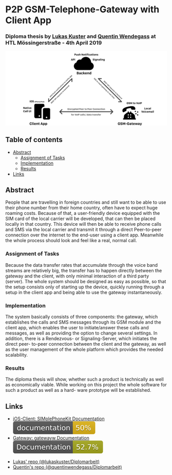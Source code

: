 # P2P GSM-Telephone-Gateway with Client App
### Diploma thesis by [Lukas Kuster](https://github.com/lukaskuster) and [Quentin Wendegass](https://github.com/quentinwendegass) at HTL Mössingerstraße - 4th April 2019

![Diagram depicting service structure](docs/diagrams-thesis/service-structure.png)

## Table of contents
- [Abstract](#abstract)
  * [Assignment of Tasks](#assignment-of-tasks)
  * [Implementation](#implementation)
  * [Results](#results)
- [Links](#links)

## Abstract
People that are travelling in foreign countries and still want to be able to use their phone number from their home country, often have to expect huge roaming costs. Because of that, a user-friendly device equipped with the SIM card of the local carrier will be developed, that can then be placed locally in that country. This device will then be able to receive phone calls and SMS via the local carrier and transmit it through a direct Peer-to-peer connection over the internet to the end-user using a client app. Meanwhile the whole process should look and feel like a real, normal call.

### Assignment of Tasks
Because the data transfer rates that accumulate through the voice band streams are relatively big, the transfer has to happen directly between the gateway and the client, with only minimal interaction of a third party (server). The whole system should be designed as easy as possible, so that the setup consists only of starting up the device, quickly running through a setup in the client app and being able to use the gateway instantaneously.

### Implementation
The system basically consists of three components: the gateway, which establishes the calls and SMS messages through its GSM module and the client app, which enables the user to initiate/answer these calls and messages, as well as providing the option to change several settings. In addition, there is a Rendezvous- or Signaling-Server, which initiates the direct peer- to-peer connection between the client and the gateway, as well as the user management of the whole platform which provides the needed scalability.

### Results
The diploma thesis will show, whether such a product is technically as well as economically viable. While working on this project the whole software for such a product as well as a hard- ware prototype will be established.

## Links
* [iOS-Client: SIMplePhoneKit Documentation](https://lukaskuster.github.io/Diplomarbeit/code-docs/client-ios/) ![SIMplePhoneKit Coverage](docs/code-docs/client-ios/badge.svg)
* [Gateway: gatewayw Documentation](https://quentinwendegass.github.io/Diplomarbeit/code-docs/gatewayw/) ![gatewayw Coverage](docs/code-docs/gatewayw/badge.svg)

+ [Lukas' repo (@lukaskuster/Diplomarbeit)](https://github.com/lukaskuster/Diplomarbeit)
+ [Quentin's repo (@quentinwendegass/Diplomarbeit)](https://github.com/quentinwendegass/Diplomarbeit)
